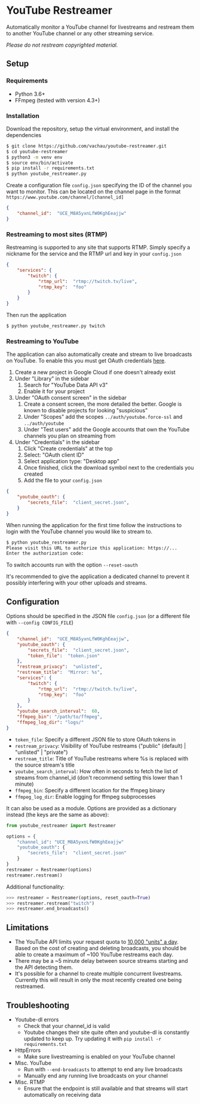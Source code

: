 # YouTube Restreamer

Automatically monitor a YouTube channel for livestreams and restream them to another YouTube channel or any other streaming service.

*Please do not restream copyrighted material.*

## Setup

### Requirements

 - Python 3.6+
 - FFmpeg (tested with version 4.3+)

### Installation
Download the repository, setup the virtual environment, and install the dependencies
```bash
$ git clone https://github.com/vachau/youtube-restreamer.git
$ cd youtube-restreamer
$ python3 -m venv env
$ source env/bin/activate
$ pip install -r requirements.txt
$ python youtube_restreamer.py
```
Create a configuration file `config.json` specifying the ID of the channel you want to monitor. This can be located on the channel page in the format `https://www.youtube.com/channel/[channel_id]`

```json
{
	"channel_id":  "UCE_M8A5yxnLfW0KghEeajjw"
}
```

### Restreaming to most sites (RTMP)

Restreaming is supported to any site that supports RTMP. Simply specify a nickname for the service and the RTMP url and key in your `config.json`

```json
{
	"services": {
		"twitch": {
			"rtmp_url":  "rtmp://twitch.tv/live",
			"rtmp_key":  "foo"
		}
	}
}
```
Then run the application
```bash
$ python youtube_restreamer.py twitch
```

### Restreaming to YouTube

The application can also automatically create and stream to live broadcasts on YouTube. To enable this you must get OAuth credentials [here](https://console.cloud.google.com/apis/credentials).

1. Create a new project in Google Cloud if one doesn't already exist
2. Under "Library" in the sidebar
	1. Search for "YouTube Data API v3"
	2. Enable it for your project
3. Under "OAuth consent screen" in the sidebar
	1.  Create a consent screen, the more detailed the better. Google is known to disable projects for looking "suspicious"
	2. Under "Scopes" add the scopes `../auth/youtube.force-ssl` and `../auth/youtube`
	3. Under "Test users" add the Google accounts that own the YouTube channels you plan on streaming from
4. Under "Credentials" in the sidebar
	1. Click "Create credentials" at the top
	2. Select: "OAuth client ID"
	3. Select application type: "Desktop app"
	4. Once finished, click the download symbol next to the credentials you created
	5. Add the file to your `config.json`
```json
{
	"youtube_oauth": {
		"secrets_file":  "client_secret.json",
	}
}
```
When running the application for the first time follow the instructions to login with the YouTube channel you would like to stream to.
```bash
$ python youtube_restreamer.py
Please visit this URL to authorize this application: https://...
Enter the authorization code:
```
To switch accounts run with the option `--reset-oauth`

It's recommended to give the application a dedicated channel to prevent it possibly interfering with your other  uploads and streams. 

## Configuration

Options should be specified in the JSON file `config.json` (or a different file with `--config CONFIG_FILE`)

```json
{
	"channel_id":  "UCE_M8A5yxnLfW0KghEeajjw",
	"youtube_oauth": {
		"secrets_file":  "client_secret.json",
		"token_file":  "token.json"
	},
	"restream_privacy":  "unlisted",
	"restream_title":  "Mirror: %s", 
	"services": {
		"twitch": {
			"rtmp_url":  "rtmp://twitch.tv/live",
			"rtmp_key":  "foo"
		}
	},
	"youtube_search_interval":  60,
	"ffmpeg_bin": "/path/to/ffmpeg",
	"ffmpeg_log_dir": "logs/"
}
```

- `token_file`: Specify a different JSON file to store OAuth tokens in
- `restream_privacy`: Visibility of YouTube restreams ("public" (default) | "unlisted" | "private")
- `restream_title`: Title of YouTube restreams where %s is replaced with the source stream's title
- `youtube_search_interval`: How often in seconds to fetch the list of streams from channel_id (don't recommend setting this lower than 1 minute)
- `ffmpeg_bin`: Specify a different location for the ffmpeg binary
- `ffmpeg_log_dir`: Enable logging for ffmpeg subprocesses

It can also be used as a module. Options are provided as a dictionary instead (the keys are the same as above):
```py
from youtube_restreamer import Restreamer

options = {
	"channel_id": "UCE_M8A5yxnLfW0KghEeajjw"
	"youtube_oauth": {
		"secrets_file":  "client_secret.json"
	}
}
restreamer = Restreamer(options)
restreamer.restream()
```
Additional functionality:
```py
>>> restreamer = Restreamer(options, reset_oauth=True)
>>> restreamer.restream("twitch")
>>> restreamer.end_broadcasts()
```

## Limitations

 - The YouTube API limits your request quota to [10,000 "units" a day](https://developers.google.com/youtube/v3/getting-started#quota). Based on the cost of creating and deleting broadcasts, you should be able to create a maximum of  ~100 YouTube restreams each day.
 - There may be a ~5 minute delay between source streams starting and the API detecting them.
 - It's possible for a channel to create multiple concurrent livestreams. Currently this will result in only the most recently created one being restreamed.

## Troubleshooting

 - Youtube-dl errors
	 - Check that your channel_id is valid
	 - Youtube changes their site quite often and youtube-dl is constantly updated to keep up. Try updating it with `pip install -r requirements.txt`
- HttpErrors
	- Make sure livestreaming is enabled on your YouTube channel
- Misc. YouTube
	- Run with `--end-broadcasts` to attempt to end any live broadcasts 
	- Manually end any running live broadcasts on your channel
- Misc. RTMP
	- Ensure that the endpoint is still available and that streams will start automatically on receiving data

